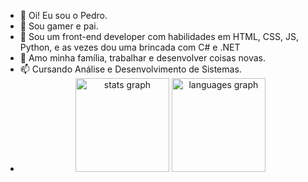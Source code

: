 - 👋 Oi! Eu sou o Pedro.
- 👀 Sou gamer e pai.
- 🌱 Sou um front-end developer com habilidades em HTML, CSS, JS, Python, e as vezes dou uma brincada com C# e .NET
- 💞️ Amo minha família, trabalhar e desenvolver coisas novas.
- 📫 Cursando Análise e Desenvolvimento de Sistemas.
- <div align="center">
  <img src="https://github-readme-stats.vercel.app/api?username=phsoaresb&hide_title=false&hide_rank=false&show_icons=true&include_all_commits=false&count_private=true&disable_animations=false&theme=merko&locale=en&hide_border=false&order=1" height="150" alt="stats graph" />
  <img src="https://github-readme-stats.vercel.app/api/top-langs?username=phsoaresb&locale=en&hide_title=false&layout=compact&card_width=320&langs_count=5&theme=merko&hide_border=false&order=2" height="150" alt="languages graph" />
</div>
